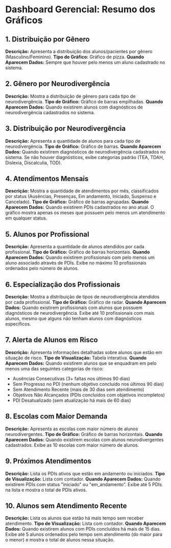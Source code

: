 # Dashboard Gerencial: Resumo dos Gráficos

## 1. Distribuição por Gênero
**Descrição:** Apresenta a distribuição dos alunos/pacientes por gênero (Masculino/Feminino).
**Tipo de Gráfico:** Gráfico de pizza.
**Quando Aparecem Dados:** Sempre que houver pelo menos um aluno cadastrado no sistema.

## 2. Gênero por Neurodivergência
**Descrição:** Mostra a distribuição de gênero para cada tipo de neurodivergência.
**Tipo de Gráfico:** Gráfico de barras empilhadas.
**Quando Aparecem Dados:** Quando existirem alunos com diagnósticos de neurodivergência cadastrados no sistema.

## 3. Distribuição por Neurodivergência
**Descrição:** Apresenta a quantidade de alunos para cada tipo de neurodivergência.
**Tipo de Gráfico:** Gráfico de barras.
**Quando Aparecem Dados:** Quando existirem diagnósticos de neurodivergência cadastrados no sistema. Se não houver diagnósticos, exibe categorias padrão (TEA, TDAH, Dislexia, Discalculia, TOD).

## 4. Atendimentos Mensais
**Descrição:** Mostra a quantidade de atendimentos por mês, classificados por status (Ausências, Presenças, Em andamento, Iniciado, Suspenso e Cancelado).
**Tipo de Gráfico:** Gráfico de barras agrupadas.
**Quando Aparecem Dados:** Quando existirem PDIs cadastrados no ano atual. O gráfico mostra apenas os meses que possuem pelo menos um atendimento em qualquer status.

## 5. Alunos por Profissional
**Descrição:** Apresenta a quantidade de alunos atendidos por cada profissional.
**Tipo de Gráfico:** Gráfico de barras horizontais.
**Quando Aparecem Dados:** Quando existirem profissionais com pelo menos um aluno associado através de PDIs. Exibe no máximo 10 profissionais ordenados pelo número de alunos.

## 6. Especialização dos Profissionais
**Descrição:** Mostra a distribuição de tipos de neurodivergência atendidos por cada profissional.
**Tipo de Gráfico:** Gráfico de radar.
**Quando Aparecem Dados:** Quando existirem profissionais com alunos que possuem diagnósticos de neurodivergência. Exibe até 10 profissionais com mais alunos, mesmo que alguns não tenham alunos com diagnósticos específicos.

## 7. Alerta de Alunos em Risco
**Descrição:** Apresenta informações detalhadas sobre alunos que estão em situação de risco.
**Tipo de Visualização:** Tabela interativa.
**Quando Aparecem Dados:** Quando existirem alunos que se enquadram em pelo menos uma das seguintes categorias de risco:
- Ausências Consecutivas (3+ faltas nos últimos 90 dias)
- Sem Progresso no PDI (nenhum objetivo concluído nos últimos 90 dias)
- Sem Atendimento Recente (mais de 30 dias sem atendimento)
- Objetivos Não Alcançados (PDIs concluídos com objetivos incompletos)
- PDI Desatualizado (sem atualização há mais de 60 dias)

## 8. Escolas com Maior Demanda
**Descrição:** Apresenta as escolas com maior número de alunos neurodivergentes.
**Tipo de Gráfico:** Gráfico de barras horizontais.
**Quando Aparecem Dados:** Quando existirem escolas com alunos neurodivergentes cadastrados. Exibe as 10 escolas com maior número de alunos.

## 9. Próximos Atendimentos
**Descrição:** Lista os PDIs ativos que estão em andamento ou iniciados.
**Tipo de Visualização:** Lista com contador.
**Quando Aparecem Dados:** Quando existirem PDIs com status "iniciado" ou "em_andamento". Exibe até 5 PDIs na lista e mostra o total de PDIs ativos.

## 10. Alunos sem Atendimento Recente
**Descrição:** Lista os alunos que estão há mais tempo sem receber atendimento.
**Tipo de Visualização:** Lista com contador.
**Quando Aparecem Dados:** Quando existirem alunos com PDIs concluídos há mais de 15 dias. Exibe até 5 alunos ordenados pelo tempo sem atendimento (do maior para o menor) e mostra o total de alunos nessa situação.
